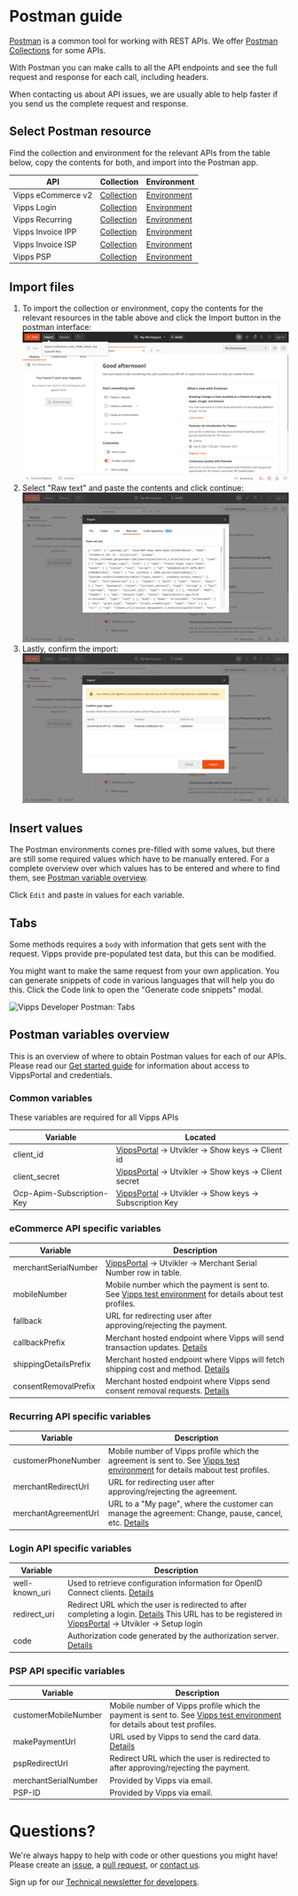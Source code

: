 # Postman guide

[Postman](https://www.getpostman.com/) is a common tool for working with REST APIs.
We offer [Postman Collections](https://www.getpostman.com/collection) for some APIs.

With Postman you can make calls to all the API endpoints and see the full
request and response for each call, including headers.

When contacting us about API issues, we are usually able to help faster if you send us
the complete request and response.

## Select Postman resource

Find the collection and environment for the relevant APIs from the table below, copy the contents for both, and import into the Postman app.

| API                | Collection                                                                                                                 | Environment                                                                                                                  |
| ------------------ | -------------------------------------------------------------------------------------------------------------------------- | ---------------------------------------------------------------------------------------------------------------------------- |
| Vipps eCommerce v2 | [Collection](https://github.com/vippsas/vipps-ecom-api/blob/master/tools/vipps-ecom-api-postman-collection.json)           | [Environment](https://github.com/vippsas/vipps-ecom-api/blob/master/tools/vipps-ecom-api-postman-enviroment.json)            |
| Vipps Login        | [Collection](https://github.com/vippsas/vipps-login-api/blob/master/tools/vipps-login-api.postman_collection.json)         | [Environment](https://github.com/vippsas/vipps-login-api/blob/master/tools/vipps-login-api.postman_environment.json)         |
| Vipps Recurring    | [Collection](https://github.com/vippsas/vipps-recurring-api/blob/master/tools/vipps-recurring-api-postman-collection.json) | [Environment](https://github.com/vippsas/vipps-recurring-api/blob/master/tools/vipps-recurring-api-postman-environment.json) |
| Vipps Invoice IPP  | [Collection](https://github.com/vippsas/vipps-invoice-api/blob/master/tools/vipps-invoice-ipp-api-postman-collection.json) | [Environment](https://github.com/vippsas/vipps-invoice-api/blob/master/tools/vipps-invoice-ipp-api-postman-environment.json) |
| Vipps Invoice ISP  | [Collection](https://github.com/vippsas/vipps-invoice-api/blob/master/tools/vipps-invoice-isp-api-postman-collection.json) | [Environment](https://github.com/vippsas/vipps-invoice-api/blob/master/tools/vipps-invoice-isp-api-postman-environment.json) |
| Vipps PSP          | [Collection](https://github.com/vippsas/vipps-psp-api/blob/master/tools/vipps-psp-v2-api-postman-collection.json)          | [Environment](https://github.com/vippsas/vipps-psp-api/blob/master/tools/vipps-psp-v2-api-postman-environment.json)          |

## Import files

1. To import the collection or environment, copy the contents for the relevant resources in the table above and click the Import button in the postman interface:
   ![Postman import](images/postman-import.png)
2. Select "Raw text" and paste the contents and click continue:
   ![Postman paste](images/postman-raw.png)
3. Lastly, confirm the import:
   ![Postman confirm](images/postman-confirm.png)

## Insert values

The Postman environments comes pre-filled with some values, but there are still some required values which have to be manually entered. 
For a complete overview over which values has to be entered and where to find them, see [Postman variable overview](#postman-variables-overview).

Click `Edit` and paste in values for each variable.

## Tabs

Some methods requires a `body` with information that gets sent with the request. Vipps provide pre-populated test data, but this can be modified.

You might want to make the same request from your own application. You can generate snippets of code in various languages that will help you do this. Click the Code link to open the "Generate code snippets" modal.

![Vipps Developer Postman: Tabs](images/postman-tabs.png)

## Postman variables overview
This is an overview of where to obtain Postman values for each of our APIs. Please read our [Get started guide](vipps-getting-started.md) for information about access to VippsPortal and credentials.

### Common variables
These variables are required for all Vipps APIs

Variable | Located
-------- | -------
client_id | [VippsPortal](https://portal.vipps.no/) -> Utvikler -> Show keys -> Client id
client_secret | [VippsPortal](https://portal.vipps.no/) -> Utvikler -> Show keys -> Client secret
Ocp-Apim-Subscription-Key | [VippsPortal](https://portal.vipps.no/) -> Utvikler -> Show keys -> Subscription Key


### eCommerce API specific variables

Variable | Description
-------- | -----------
merchantSerialNumber | [VippsPortal](https://portal.vipps.no/) -> Utvikler -> Merchant Serial Number row in table.
mobileNumber | Mobile number which the payment is sent to. See [Vipps test environment](vipps-test-environment.md) for details about test profiles.
fallback | URL for redirecting user after approving/rejecting the payment.
callbackPrefix | Merchant hosted endpoint where Vipps will send transaction updates. [Details](https://vippsas.github.io/vipps-ecom-api/#/Endpoints%20required%20by%20Vipps%20from%20the%20merchant/transactionUpdateCallbackForRegularPaymentUsingPOST)
shippingDetailsPrefix | Merchant hosted endpoint where Vipps will fetch shipping cost and method. [Details](https://vippsas.github.io/vipps-ecom-api/#/Endpoints%20required%20by%20Vipps%20from%20the%20merchant/fetchShippingCostUsingPOST)
consentRemovalPrefix  | Merchant hosted endpoint where Vipps send consent removal requests. [Details](https://vippsas.github.io/vipps-ecom-api/#/Endpoints%20required%20by%20Vipps%20from%20the%20merchant/fetchShippingCostUsingPOST)

### Recurring API specific variables

Variable | Description
-------- | -----------
customerPhoneNumber | Mobile number of Vipps profile which the agreement is sent to. See [Vipps test environment](vipps-test-environment.md) for details mabout test profiles.
merchantRedirectUrl | URL for redirecting user after approving/rejecting the agreement.
merchantAgreementUrl | URL to a "My page", where the customer can manage the agreement: Change, pause, cancel, etc. [Details](https://github.com/vippsas/vipps-recurring-api/blob/master/vipps-recurring-api.md#step-1-draft-an-agreement)

### Login API specific variables

Variable | Description
-------- | -----------
well-known_uri | Used to retrieve configuration information for OpenID Connect clients. [Details](https://vippsas.github.io/vipps-login-api/#/Vipps%20Log%20In%20API/discoverOpenIDConfiguration)
redirect_uri | Redirect URL which the user is redirected to after completing a login. [Details](https://github.com/vippsas/vipps-login-api/blob/master/vipps-login-api.md#oauth-20-authorize)  This URL has to be registered in [VippsPortal](https://portal.vipps.no/) -> Utvikler -> Setup login |
code | Authorization code generated by the authorization server. [Details](https://github.com/vippsas/vipps-login-api/blob/master/vipps-login-api.md#oauth-20-authorize)

### PSP API specific variables

| Variable | Description
| -------- | -----------
customerMobileNumber | Mobile number of Vipps profile which the payment is sent to. See [Vipps test environment](vipps-test-environment.md) for details about test profiles.
makePaymentUrl | URL used by Vipps to send the card data. [Details](https://github.com/vippsas/vipps-psp-api/blob/master/vipps-psp-api.md#makepaymenturl)
pspRedirectUrl | Redirect URL which the user is redirected to after approving/rejecting the payment.
merchantSerialNumber | Provided by Vipps via email.
PSP-ID | Provided by Vipps via email.

# Questions?

We're always happy to help with code or other questions you might have!
Please create an [issue](https://github.com/vippsas/vipps-developers/issues),
a [pull request](https://github.com/vippsas/vipps-developers/pulls),
or [contact us](https://github.com/vippsas/vipps-developers/blob/master/contact.md).

Sign up for our [Technical newsletter for developers](https://github.com/vippsas/vipps-developers/tree/master/newsletters).
